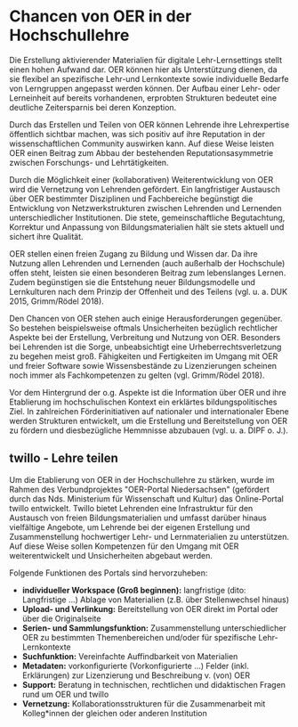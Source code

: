 # Chancen von OER in der Hochschullehre

Die Erstellung aktivierender Materialien für digitale Lehr-Lernsettings stellt einen hohen Aufwand dar. OER können hier als Unterstützung dienen, da sie flexibel an spezifische Lehr-und Lernkontexte sowie individuelle Bedarfe von Lerngruppen angepasst werden können. Der Aufbau einer Lehr- oder Lerneinheit auf bereits vorhandenen, erprobten Strukturen bedeutet eine deutliche Zeitersparnis bei deren Konzeption.

Durch das Erstellen und Teilen von OER können Lehrende ihre Lehrexpertise öffentlich sichtbar machen, was sich positiv auf ihre Reputation in der wissenschaftlichen Community auswirken kann. Auf diese Weise leisten OER einen Beitrag zum Abbau der bestehenden Reputationsasymmetrie zwischen Forschungs- und Lehrtätigkeiten.

Durch die Möglichkeit einer (kollaborativen) Weiterentwicklung von OER wird die Vernetzung von Lehrenden gefördert. Ein langfristiger Austausch über OER bestimmter Disziplinen und Fachbereiche begünstigt die Entwicklung von Netzwerkstrukturen zwischen Lehrenden und Lernenden unterschiedlicher Institutionen. Die stete, gemeinschaftliche Begutachtung, Korrektur und Anpassung von Bildungsmaterialien hält sie stets aktuell und sichert ihre Qualität.

OER stellen einen freien Zugang zu Bildung und Wissen dar. Da ihre Nutzung allen Lehrenden und Lernenden (auch außerhalb der Hochschule) offen steht, leisten sie einen besonderen Beitrag zum lebenslanges Lernen. Zudem begünstigen sie die Entstehung neuer Bildungsmodelle und Lernkulturen nach dem Prinzip der Offenheit und des Teilens (vgl. u. a. DUK 2015, Grimm/Rödel 2018).

Den Chancen von OER stehen auch einige Herausforderungen gegenüber. So bestehen beispielsweise oftmals Unsicherheiten bezüglich rechtlicher Aspekte bei der Erstellung, Verbreitung und Nutzung von OER. Besonders bei Lehrenden ist die Sorge, unbeabsichtigt eine Urheberrechtsverletzung zu begehen meist groß. Fähigkeiten und Fertigkeiten im Umgang mit OER und freier Software sowie Wissensbestände zu Lizenzierungen scheinen noch immer als Fachkompetenzen zu gelten (vgl. Grimm/Rödel 2018). 

Vor dem Hintergrund der o.g. Aspekte ist die Information über OER und ihre Etablierung im hochschulischen Kontext ein erklärtes bildungspolitisches Ziel. In zahlreichen Förderinitiativen auf nationaler und internationaler Ebene werden Strukturen entwickelt, um die Erstellung und Bereitstellung von OER zu fördern und diesbezügliche Hemmnisse abzubauen (vgl. u. a. DIPF o. J.).

## twillo - Lehre teilen

Um die Etablierung von OER in der Hochschullehre zu stärken, wurde im Rahmen des Verbundprojektes "OER-Portal Niedersachsen" (gefördert durch das Nds. Ministerium für Wissenschaft und Kultur) das Online-Portal twillo entwickelt. Twillo bietet Lehrenden eine Infrastruktur für den Austausch von freien Bildungsmaterialien und umfasst darüber hinaus vielfältige Angebote, um Lehrende bei der eigenen Erstellung und Zusammenstellung hochwertiger Lehr- und Lernmaterialien zu unterstützen. Auf diese Weise sollen Kompetenzen für den Umgang mit OER weiterentwickelt und Unsicherheiten abgebaut werden.

Folgende Funktionen des Portals sind hervorzuheben:

 * <B>individueller Workspace (Groß beginnen):</B> langfristige (dito: Langfristige ...) Ablage von Materialien (z.B. über Stellenwechsel hinaus)
 * <B>Upload- und Verlinkung:</B> Bereitstellung von OER direkt im Portal oder über die Originalseite
 * <B>Serien- und Sammlungsfunktion:</B> Zusammenstellung unterschiedlicher OER zu bestimmten Themenbereichen und/oder für spezifische Lehr-Lernkontexte
 * <B>Suchfunktion:</B> Vereinfachte Auffindbarkeit von Materialien
 * <B>Metadaten:</B> vorkonfigurierte (Vorkonfigurierte ...) Felder (inkl. Erklärungen) zur Lizenzierung und Beschreibung v. (von) OER
 * <B>Support:</B> Beratung in technischen, rechtlichen und didaktischen Fragen rund um OER und twillo
 * <B>Vernetzung:</B> Kollaborationsstrukturen für die Zusammenarbeit mit Kolleg*innen der gleichen oder anderen Institution
